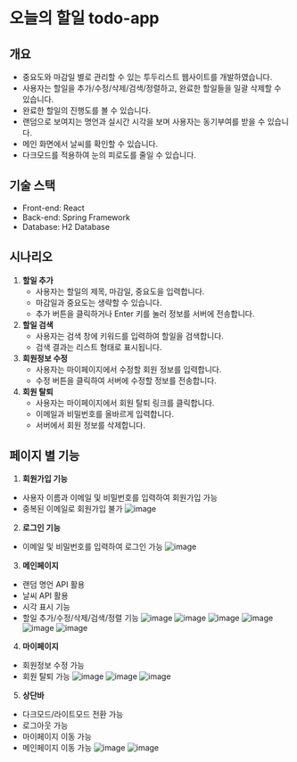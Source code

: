 # 오늘의 할일 todo-app

## 개요
- 중요도와 마감일 별로 관리할 수 있는 투두리스트 웹사이트를 개발하였습니다.
- 사용자는 할일을 추가/수정/삭제/검색/정렬하고, 완료한 할일들을 일괄 삭제할 수 있습니다.
- 완료한 할일의 진행도를 볼 수 있습니다.
- 랜덤으로 보여지는 명언과 실시간 시각을 보며 사용자는 동기부여를 받을 수 있습니다.
- 메인 화면에서 날씨를 확인할 수 있습니다.
- 다크모드를 적용하여 눈의 피로도를 줄일 수 있습니다.

## ﻿기술 스택
- Front-end: React
- Back-end: Spring Framework
- Database: H2 Database

## 시나리오
1. **할일 추가**
    - 사용자는 할일의 제목, 마감일, 중요도을 입력합니다.
    - 마감일과 중요도는 생략할 수 있습니다.
    - 추가 버튼을 클릭하거나 Enter 키를 눌러 정보를 서버에 전송합니다.
2. **할일 검색**
    - 사용자는 검색 창에 키워드를 입력하여 할일을 검색합니다.
    - 검색 결과는 리스트 형태로 표시됩니다.
3. **회원정보 수정**
    - 사용자는 마이페이지에서 수정할 회원 정보를 입력합니다.
    - 수정 버튼을 클릭하여 서버에 수정할 정보를 전송합니다.
4. **회원 탈퇴**
    - 사용자는 마이페이지에서 회원 탈퇴 링크를 클릭합니다.
    - 이메일과 비밀번호를 올바르게 입력합니다.
    - 서버에서 회원 정보를 삭제합니다.

## 페이지 별 기능
1. **회원가입 기능**
- 사용자 이름과 이메일 및 비밀번호를 입력하여 회원가입 가능
- 중복된 이메일로 회원가입 불가
![image](https://github.com/suhye0n/todo-app/assets/63187994/a15a33ff-6b42-4c95-bd43-9a74ddf16f02)

2. **로그인 기능**
- 이메일 및 비밀번호를 입력하여 로그인 가능
![image](https://github.com/suhye0n/todo-app/assets/63187994/e4f23d0d-65fc-41c9-b15d-c7d7989d683e)

3. **메인페이지**
- 랜덤 명언 API 활용
- 날씨 API 활용
- 시각 표시 기능
- 할일 추가/수정/삭제/검색/정렬 기능
![image](https://github.com/suhye0n/todo-app/assets/63187994/fdad8a52-2088-4481-b5b2-18e2bb4e2713)
![image](https://github.com/suhye0n/todo-app/assets/63187994/7d8e492b-b0bc-4e04-827e-bb8fe60742fb)
![image](https://github.com/suhye0n/todo-app/assets/63187994/14710eb8-42ba-4c7e-8dee-a285847f2890)
![image](https://github.com/suhye0n/todo-app/assets/63187994/c41157d0-8a8f-4220-a7a5-22ae38b1ff91)
![image](https://github.com/suhye0n/todo-app/assets/63187994/46a34716-bb8b-4741-bd4f-2eda1ab2e84f)
![image](https://github.com/suhye0n/todo-app/assets/63187994/b095f0dd-ae97-4202-8bed-136ec3925495)

4. **마이페이지**
- 회원정보 수정 가능
- 회원 탈퇴 가능
![image](https://github.com/suhye0n/todo-app/assets/63187994/968ed6e0-b408-43d9-bc74-5377a38f3236)
![image](https://github.com/suhye0n/todo-app/assets/63187994/f358f9af-41fd-466c-84f1-b64a17a93cec)
![image](https://github.com/suhye0n/todo-app/assets/63187994/8f91c54a-bfd4-41d1-920c-f14c53c38376)

5. **상단바**
- 다크모드/라이트모드 전환 가능
- 로그아웃 가능
- 마이페이지 이동 가능
- 메인페이지 이동 가능
![image](https://github.com/suhye0n/todo-app/assets/63187994/b105b3c9-0f50-48e2-88e3-282683d9a257)
![image](https://github.com/suhye0n/todo-app/assets/63187994/2361a030-e527-409d-bc94-fa49024c0e3f)
